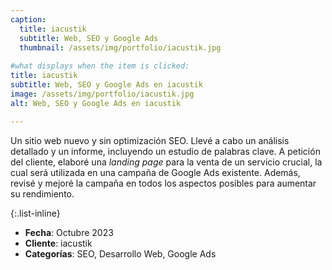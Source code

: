 ```yaml
---
caption:
  title: iacustik
  subtitle: Web, SEO y Google Ads
  thumbnail: /assets/img/portfolio/iacustik.jpg
  
#what displays when the item is clicked:
title: iacustik
subtitle: Web, SEO y Google Ads en iacustik
image: /assets/img/portfolio/iacustik.jpg
alt: Web, SEO y Google Ads en iacustik

---
```

Un sitio web nuevo y sin optimización SEO. Llevé a cabo un análisis detallado y un informe, incluyendo un estudio de palabras clave. A petición del cliente, elaboré una *landing page* para la venta de un servicio crucial, la cual será utilizada en una campaña de Google Ads existente. Además, revisé y mejoré la campaña en todos los aspectos posibles para aumentar su rendimiento.

{:.list-inline} 
- **Fecha**: Octubre 2023
- **Cliente**: iacustik
- **Categorías**: SEO, Desarrollo Web, Google Ads

